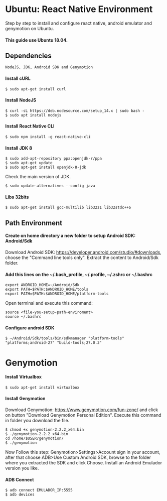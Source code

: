 # Ubuntu: React Native Environment
Step by step to install and configure react native, android emulator and genymotion on Ubuntu.
#### This guide use Ubuntu 18.04.

## Dependencies
    NodeJS, JDK, Android SDK and Genymotion

#### Install cURL
    $ sudo apt-get install curl

#### Install NodeJS
    $ curl -sL https://deb.nodesource.com/setup_14.x | sudo bash -
    $ sudo apt install nodejs

#### Install React Native CLI
    $ sudo npm install -g react-native-cli 

#### Install JDK 8
    $ sudo add-apt-repository ppa:openjdk-r/ppa
    $ sudo apt-get update
    $ sudo apt-get install openjdk-8-jdk
 
Check the main version of JDK.
    
    $ sudo update-alternatives --config java

#### Libs 32bits
    $ sudo apt-get install gcc-multilib lib32z1 lib32stdc++6

## Path Environment
#### Create on home directory a new folder to setup Android SDK: Android/Sdk

Download Android SDK: https://developer.android.com/studio/#downloads, choose the "Command line tools only".
Extract the content to Android/Sdk folder.

#### Add this lines on the ~/.bash_profile, ~/.profile, ~/.zshrc or ~/.bashrc
    export ANDROID_HOME=~/Android/Sdk
    export PATH=$PATH:$ANDROID_HOME/tools
    export PATH=$PATH:$ANDROID_HOME/platform-tools
    
Open terminal and execute this command:
    
    source <file-you-setup-path-enviroment> 
    source ~/.bashrc

#### Configure android SDK
    $ ~/Android/Sdk/tools/bin/sdkmanager "platform-tools" "platforms;android-27" "build-tools;27.0.3"

# Genymotion
#### Install Virtualbox
    $ sudo apt-get install virtualbox

#### Install Genymotion
Download Genymotion: https://www.genymotion.com/fun-zone/ and click on button "Download Genymotion Personal Edition". Execute this command in folder you download the file.

    $ chmod +x genymotion-2.2.2_x64.bin
    $ ./genymotion-2.2.2_x64.bin
    cd /home/$USER/genymotion/
    $ ./genymotion
Now Follow this step: Genymotion>Settings>Account sign in your account, after that choose ADB>Use Custom Android SDK, browse to the folder where you extracted the SDK and click Choose. Install an Android Emulador version you like.

#### ADB Connect
    $ adb connect EMULADOR_IP:5555
    $ adb devices
